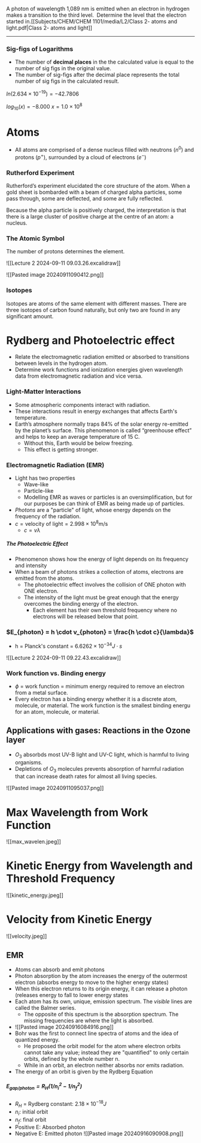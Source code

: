 A photon of wavelength 1,089 nm is emitted when an electron in hydrogen makes a transition to the third level.  Determine the level that the electron started in.[[Subjects/CHEM/CHEM 1101/media/L2/Class 2- atoms and light.pdf|Class 2- atoms and light]]

---

### Sig-figs of Logarithms

- The number of **decimal places** in the the calculated value is equal to the number of sig figs in the original value.
- The number of sig-figs after the decimal place represents the total number of sig figs in the calculated result.

$ln(2.634 \times 10^{-19}) = -42.7806$

$log_{10}(x) = -8.000$
$x = 1.0 \times 10^8$

# Atoms

- All atoms are comprised of a dense nucleus filled with neutrons ($n^0$) and protons ($p^+$), surrounded by a cloud of electrons ($e^-$)

### Rutherford Experiment

Rutherford’s experiment elucidated the core structure of the atom. When a gold sheet is bombarded with a beam of charged alpha particles, some pass through, some are deflected, and some are fully reflected.

Because the alpha particle is positively charged, the interpretation is that there is a large cluster of positive charge at the centre of an atom: a nucleus.

### The Atomic Symbol

The number of protons determines the element.

![[Lecture 2 2024-09-11 09.03.26.excalidraw]]

![[Pasted image 20240911090412.png]]

### Isotopes

Isotopes are atoms of the same element with different masses. There are three isotopes of carbon found naturally, but only two are found in any significant amount.

# Rydberg and Photoelectric effect

- Relate the electromagnetic radiation emitted or absorbed to transitions between levels in the hydrogen atom.
- Determine work functions and ionization energies given wavelength data from electromagnetic radiation and vice versa.

### Light-Matter Interactions

- Some atmospheric components interact with radiation.
- These interactions result in energy exchanges that affects Earth's temperature.
- Earth’s atmosphere normally traps 84% of the solar energy re-emitted by the planet’s surface. This phenomenon is called “greenhouse effect” and helps to keep an average temperature of 15 C.
	- Without this, Earth would be below freezing.
	- This effect is getting stronger.

### Electromagnetic Radiation (EMR)

- Light has two properties
	- Wave-like
	- Particle-like
	- Modelling EMR as waves or particles is an oversimplification, but for our purposes be can think of EMR as being made up of particles.
- *Photons* are a "particle" of light, whose energy depends on the frequency of the radiation.
- $c = \text{velocity of light} = 2.998 \times 10^8 \text{m/s}$
	- $c = v \lambda$

##### The Photoelectric Effect

- Phenomenon shows how the energy of light depends on its frequency and intensity
- When a beam of photons strikes a collection of atoms, electrons are emitted from the atoms.
	- The photoelectric effect involves the collision of ONE photon with ONE electron.
	- The intensity of the light must be great enough that the energy overcomes the binding energy of the electron.
		- Each element has their own threshold frequency where no electrons will be released below that point.

### $E_{photon} = h \cdot v_{photon} = \frac{h \cdot c}{\lambda}$

- h = Planck's constant = $6.6262 \times 10^{-34} J\cdot s$

![[Lecture 2 2024-09-11 09.22.43.excalidraw]]

### Work function vs. Binding energy

- $\phi$ = work function = minimum energy required to remove an electron from a metal surface.
- Every electron has a binding energy whether it is a discrete atom, molecule, or material. The work function is the smallest binding energu for an atom, molecule, or material.

## Applications with gases: Reactions in the Ozone layer

- $O_3$ absorbds most UV-B light and UV-C light, which is harmful to living organisms.
- Depletions of $O_3$ molecules prevents absorption of harmful radiation that can increase death rates for almost all living species.

![[Pasted image 20240911095037.png]]

# Max Wavelength from Work Function
![[max_wavelen.jpeg]]
# Kinetic Energy from Wavelength and Threshold Frequency

![[kinetic_energy.jpeg]]
# Velocity from Kinetic Energy

![[velocity.jpeg]]

## EMR

- Atoms can absorb and emit photons
- Photon absorption by the atom increases the energy of the outermost electron (absorbs energy to move to the higher energy states)
- When this electron returns to its origin energy, it can release a photon (releases energy to fall to lower energy states
- Each atom has its own, unique, emission spectrum. The *visible* lines are called the Balmer series.
	- The opposite of this spectrum is the absorption spectrum. The missing frequencies are where the light is absorbed.
- ![[Pasted image 20240916084916.png]]
- Bohr was the first to connect line spectra of atoms and the idea of quantized energy.
	- He proposed the orbit model for the atom where electron orbits cannot take any value; instead they are "quantified" to only certain orbits, defined by the whole number n.
	- While in an orbit, an electron neither absorbs nor emits radiation.
- The energy of an orbit is given by the Rydberg Equation
##### $E_{\text{gap/photon}} = R_H(1/n_i^2 - 1/n_f^2)$ 

- $R_H$ = Rydberg constant: $2.18 \times 10^{-18} J$
- $n_i$: initial orbit
- $n_f$: final orbit
- Positive E: Absorbed photon
- Negative E: Emitted photon
![[Pasted image 20240916090908.png]]